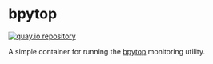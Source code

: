 # bpytop

[![quay.io repository](https://img.shields.io/badge/updated-2023--07--02-green)](https://quay.io/repository/miabbott/bpytop)

A simple container for running the [bpytop](https://github.com/aristocratos/bpytop) monitoring utility.